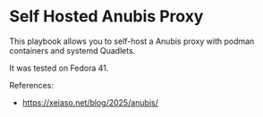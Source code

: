 # Self Hosted Anubis Proxy

This playbook allows you to self-host a Anubis proxy with podman containers and systemd Quadlets.

It was tested on Fedora 41.

References:
- https://xeiaso.net/blog/2025/anubis/
